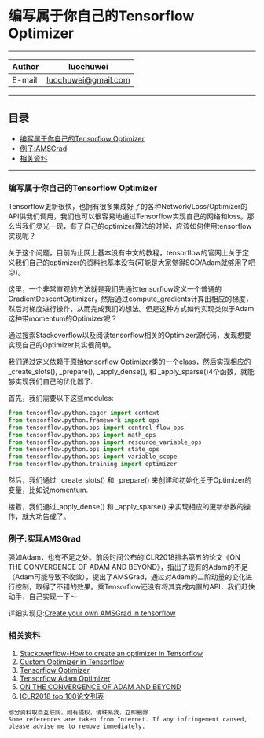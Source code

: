 # 编写属于你自己的Tensorflow Optimizer

****
    
|Author|luochuwei
|---|---
|E-mail|luochuwei@gmail.com

****
## 目录
* [编写属于你自己的Tensorflow Optimizer](#编写属于你自己的tensorflow-optimizer-1)
* [例子:AMSGrad](#例子实现amsgrad)
* [相关资料](#相关资料)
****

### 编写属于你自己的Tensorflow Optimizer
Tensorflow更新很快，也拥有很多集成好了的各种Network/Loss/Optimizer的API供我们调用，我们也可以很容易地通过Tensorflow实现自己的网络和loss。那么当我们灵光一现，有了自己的optimizer算法的时候，应该如何使用tensorflow实现呢？

关于这个问题，目前为止网上基本没有中文的教程，tensorflow的官网上关于定义我们自己的optimizer的资料也基本没有(可能是大家觉得SGD/Adam就够用了吧:disappointed_relieved:)。

这里，一个非常直观的方法就是我们先通过tensorflow定义一个普通的GradientDescentOptimizer，然后通过compute_gradients计算出相应的梯度，然后对梯度进行操作，从而完成我们的想法。但是这种方式如何实现类似于Adam这种带momentum的Optimizer呢？

通过搜索Stackoverflow以及阅读tensorflow相关的Optimizer源代码，发现想要实现自己的Optimizer其实很简单。

我们通过定义依赖于原始tensorflow Optimizer类的一个class，然后实现相应的 _create_slots(), _prepare(), _apply_dense(), 和 _apply_sparse()4个函数，就能够实现我们自己的优化器了.

首先，我们需要以下这些modules:

```python
from tensorflow.python.eager import context
from tensorflow.python.framework import ops
from tensorflow.python.ops import control_flow_ops
from tensorflow.python.ops import math_ops
from tensorflow.python.ops import resource_variable_ops
from tensorflow.python.ops import state_ops
from tensorflow.python.ops import variable_scope
from tensorflow.python.training import optimizer
```

然后，我们通过 _create_slots() 和 _prepare() 来创建和初始化关于Optimizer的变量，比如说momentum.


接着，我们通过_apply_dense() 和 _apply_sparse() 来实现相应的更新参数的操作，就大功告成了。

### 例子:实现AMSGrad
强如Adam，也有不足之处。前段时间公布的ICLR2018排名第五的论文《ON THE CONVERGENCE OF ADAM AND BEYOND》，指出了现有的Adam的不足（Adam可能导致不收敛），提出了AMSGrad，通过对Adam的二阶动量的变化进行控制，取得了不错的效果。乘Tensorflow还没有将其变成内置的API，我们赶快动手，自己实现一下～

详细实现见:[Create your own AMSGrad in tensorflow](/AMSGrad.py)

### 相关资料
1. [Stackoverflow-How to create an optimizer in Tensorflow](https://stackoverflow.com/questions/38431054/how-to-create-an-optimizer-in-tensorflow)
2. [Custom Optimizer in Tensorflow](https://www.bigdatarepublic.nl/custom-optimizer-in-tensorflow/)
3. [Tensorflow Optimizer](https://github.com/tensorflow/tensorflow/blob/master/tensorflow/python/training/optimizer.py)
4. [Tensorflow Adam Optimizer](https://github.com/tensorflow/tensorflow/blob/master/tensorflow/python/training/adam.py)
5. [ON THE CONVERGENCE OF ADAM AND BEYOND](https://openreview.net/pdf?id=ryQu7f-RZ)
6. [ICLR2018 top 100论文列表](http://search.iclr2018.smerity.com)

```
部分资料取自互联网，如有侵权，请联系我，立即删除.
Some references are taken from Internet. If any infringement caused, please advise me to remove immediately.
```
